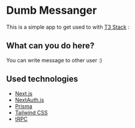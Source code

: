 # Dumb Messanger

This is a simple app to get used to with [T3 Stack](https://create.t3.gg/) : 


## What can you do here?

You can write message to other user :) 

## Used technologies

- [Next.js](https://nextjs.org)
- [NextAuth.js](https://next-auth.js.org)
- [Prisma](https://prisma.io)
- [Tailwind CSS](https://tailwindcss.com)
- [tRPC](https://trpc.io)

